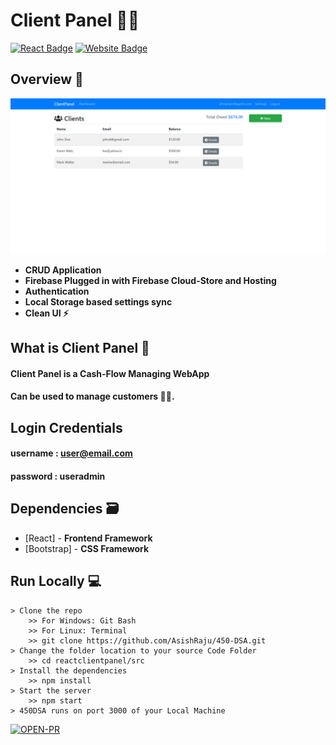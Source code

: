 # Client Panel  👨‍💻

[![React Badge](http://img.shields.io/badge/Powered%20By-React-blue?style=for-the-badge&logo=react)](https://reactjs.org/)
[![Website Badge](https://img.shields.io/badge/Visit-Now-green?style=for-the-badge&logo=vercel)](https://reactinvoicepanel.web.app/login?redirect=%2F)

## Overview 👀

![](https://raw.githubusercontent.com/ehte444/ClientPanel/master/.gitres/Screenshot%20(254).png)

- **CRUD Application**
- **Firebase Plugged in with Firebase Cloud-Store and Hosting**
- **Authentication**
- **Local Storage based settings sync**
- **Clean UI ⚡**

## What is Client Panel 🤔

#### Client Panel is a Cash-Flow Managing WebApp

#### Can be used to manage customers 👍🏻.


## Login Credentials
#### username : user@email.com
#### password : useradmin


## Dependencies 🗃

- [React] - **Frontend Framework**
- [Bootstrap] - **CSS Framework**


## Run Locally 💻

```
> Clone the repo
    >> For Windows: Git Bash
    >> For Linux: Terminal
    >> git clone https://github.com/AsishRaju/450-DSA.git
> Change the folder location to your source Code Folder
    >> cd reactclientpanel/src
> Install the dependencies
    >> npm install
> Start the server
    >> npm start
> 450DSA runs on port 3000 of your Local Machine
```

[![OPEN-PR](https://img.shields.io/badge/Open%20For-PR-orange?style=for-the-badge&logo=github)](https://github.com/ehte444/ClientPanel)
